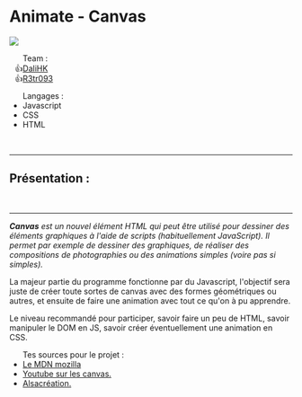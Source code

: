 <h1> Animate - Canvas </h1>

<img src="https://mdn.mozillademos.org/files/203/Canvas_animation2.png"></img>

<ul> Team :
    <li style='list-style-type: "👍";'><a href="https://github.com/orgs/facebook-web-beginner/people/DaliHK">DaliHK</a></li>
    <li style='list-style-type: "👍";'><a href="https://github.com/orgs/facebook-web-beginner/people/R3tr093">R3tr093</a></li>
    
</ul>   

<ul> Langages :
    <li>Javascript</li>
    <li>CSS</li>
    <li>HTML</li>
    
</ul>   

<br><hr>

<h2>Présentation : </h2>

<br><hr>

<p><em><strong>Canvas</strong> est un nouvel élément HTML qui peut être utilisé pour dessiner des éléments graphiques à l'aide de scripts (habituellement JavaScript). Il permet par exemple de dessiner des graphiques, de réaliser des compositions de photographies ou des animations simples (voire pas si simples).</em></p>

<p> La majeur partie du programme fonctionne par du Javascript, l'objectif sera juste de créer toute sortes de canvas avec des formes géométriques ou autres, et ensuite de faire une animation avec tout ce qu'on à pu apprendre.</p>

<p> Le niveau recommandé pour participer, savoir faire un peu de HTML, savoir manipuler le DOM en JS, savoir créer éventuellement une animation en CSS.</p>

<ul> Tes sources pour le projet :
    <li><a href="https://developer.mozilla.org/fr/docs/Tutoriel_canvas">Le MDN mozilla</a></li>
    <li><a href="https://www.youtube.com/watch?v=FDBHLX5HFn0">Youtube sur les canvas.</a></li>
    <li><a href="https://www.alsacreations.com/tuto/lire/1484-introduction.html">Alsacréation.</a></li>
    
    
</ul> 

